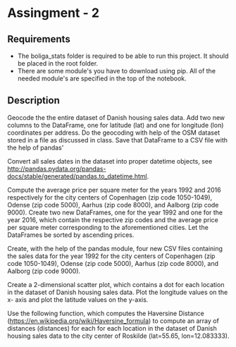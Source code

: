 # Assingment - 2

## Requirements

- The boliga_stats folder is required to be able to run this project. It should be placed in the root folder.
- There are some module's you have to download using pip. All of the needed module's are specified in the top of the notebook.

## Description
Geocode the the entire dataset of Danish housing sales data. Add two new columns to the DataFrame, one for latitude (lat) and one for longitude (lon) coordinates per address. Do the geocoding with help of the OSM dataset stored in a file as discussed in class. Save that DataFrame to a CSV file with the help of pandas'

Convert all sales dates in the dataset into proper datetime objects, see http://pandas.pydata.org/pandas-docs/stable/generated/pandas.to_datetime.html.

Compute the average price per square meter for the years 1992 and 2016 respectively for the city centers of Copenhagen (zip code 1050-1049), Odense (zip code 5000), Aarhus (zip code 8000), and Aalborg (zip code 9000). Create two new DataFrames, one for the year 1992 and one for the year 2016, which contain the respective zip codes and the average price per square meter corresponding to the aforementioned cities. Let the DataFrames be sorted by ascending prices.

Create, with the help of the pandas module, four new CSV files containing the sales data for the year 1992 for the city centers of Copenhagen (zip code 1050-1049), Odense (zip code 5000), Aarhus (zip code 8000), and Aalborg (zip code 9000).

Create a 2-dimensional scatter plot, which contains a dot for each location in the dataset of Danish housing sales data. Plot the longitude values on the x- axis and plot the latitude values on the y-axis.


Use the following function, which computes the Haversine Distance (https://en.wikipedia.org/wiki/Haversine_formula) to compute an array of distances (distances) for each for each location in the dataset of Danish housing sales data to the city center of Roskilde (lat=55.65, lon=12.083333).
